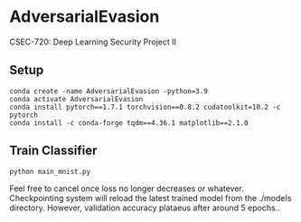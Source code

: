 # AdversarialEvasion
CSEC-720: Deep Learning Security Project II

## Setup

```
conda create -name AdversarialEvasion -python=3.9
conda activate AdversarialEvasion
conda install pytorch==1.7.1 torchvision==0.8.2 cudatoolkit=10.2 -c pytorch
conda install -c conda-forge tqdm==4.36.1 matplotlib==2.1.0
```

## Train Classifier

```
python main_mnist.py
```

Feel free to cancel once loss no longer decreases or whatever. Checkpointing system will reload the latest trained model from the ./models directory. However, validation accuracy plataeus after around 5 epochs..

## 

